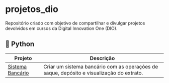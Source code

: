 
# projetos_dio

Repositório criado com objetivo de compartilhar e divulgar projetos devolvidos em cursos da Digital Innovation One (DIO).

## 🐍 Python

| Projeto | Descrição |
| ------- | ----------|
| [Sistema Bancário](https://github.com/iuryhuebra/projetos_dio/blob/main/python/sistema_bancario.py) | Criar um sistema bancário com as operações de saque, depósito e visualização do extrato.|
